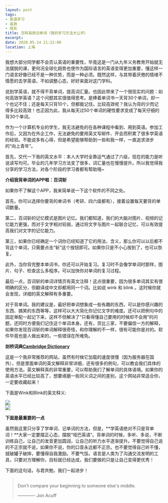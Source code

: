 ```yaml
---
layout: post
tags: 
- 英语学习
- 高效
- 成长
title: 怎样高效记单词（我的学习方法大公开）
excerpt: 
date: 2020.05.14 21:22:00
location: 上海
---
```


我想大部分同学都不会否认英语的重要性，毕竟这是一门从九年义务教育开始就无法摆脱的课，更何况全球化趋势也使作为国际语言的英语变得更加重要，懂这样一门语言好像已经不是一种优势，而是一种必须。既然这样，与其带着厌倦的情绪不情愿的去学英语，不如调整心态，好好来面对这门学科。

说到学英语，就不得不背单词，提高词汇量。也因此带来了一个很现实的问题：如何高效学英语？这个问题其实很值得思考。是捧着单词书一天背30个单词，却一个也记不住；还是每天只背10个，但都能记住。比较高效呢？我认为背的少而记得多比较高效！也正因为此，我从每天过50个单词的硬性要求变成了每天仔细的背30个单词。

作为一个计算机专业的学生，我无法避免的在各种课程中看到、用到英语。参加工作后，又因为在外企工作，无法避免的要用英文写邮件、开会而积累了很多学英语的经验。不能说多有心得，但是希望能够帮助到一些和我一样，一直追求进步的“向上青年”。

首先，交代一下我的英文水平：本人大学时全靠运气通过了六级，现在的能力是听说读写均可。毕业的几年学习方法变了很多，词汇量也在慢慢提升。所以我觉得我分享的学习方法，对各个阶段的学习者都有帮助哦~

**介绍我背单词的APP啦：百词斩**

如果你不了解这个APP，我来简单说一下这个软件的不同之处。

首先，你可以选择你要背的单词书（考研、四六级都有），接着设置每天要背的单词数量。

第二，百词斩的记忆模式是图片记忆。我们都知道，我们的大脑对图片、视频的记忆能力更强，而对于文字相对较弱，通过将文字与图片一起联合记忆，可以有效提高我们对文字的记忆能力。

第三，如果你已经确定一个词你已经知道了它的用法、含义，那么你可以以后都不背这个单词，只需要点击“斩”这个按钮即可。如果你只是不小心按到了，也可以恢复。

此外，当你背完整本单词书，你还可以开始复习。复习时不会像学单词时那样，图片、句子、检查这么多程序。可以加快你对单词的复习过程。

最后一点，百词斩的单词详情页有英文注释！这点很重要，因为很多单词其实有很明确的区分，但翻译成中文却都用同一个词。比如说 wink 和 blink 。这时候你就会发现，详细的英文解释有多重要。


对于背单词。我的建议是，最好把单词想象成一些有趣的东西，可以是你感兴趣的东西、搞笑的东西等等，这样可以大大简化你记忆文字的难度。还可以把例句中的固定单配一起记下来，这样不但解决了“只看得懂自己要用的时候却不会用”的问题，还同时方便我们记住这个单词本身。还有，货比三家，不要偏信一方的解释，如果你发现百词斩的单词解释很奇怪，和你理解的不一样，很有可能你是对的。软件毕竟也是人做出来的，一些错误在所难免。

**剑桥词典<a href="https://dictionary.cambridge.org/" target="_blank">Cambridge Dictionary</a>**

这是一个我非常推荐的网站，虽然有时候它加载的速度很慢（因为服务器在国外），但是里面单词的英文解释非常详细，还有很多的例句，可以教会我们具体的使用方法。英文解释真的非常重要，可以帮助我们了解单词的具体语境。如果你的英语水平已经比较高了，想要琢磨一些同义词之间的差别，这个网站非常适合你，一定要收藏起来！

下面是Wink和Blink的英文释义:

<div class="zoom-pic-full">
	<a href="{{ site.url }}/{{ site.baseurl }}/imgs/posts/2020-05-14-How-to-Study-English-in-An-Effective-Way-cd-1.png" data-detail="" data-source="{{ site.url }}/{{ site.baseurl }}/imgs/posts/2020-05-14-How-to-Study-English-in-An-Effective-Way-cd-1.png" title="Wink的英文释义" style="width:251px; height:120px;">
		<img src="{{ site.url }}/{{ site.baseurl }}/imgs/posts/2020-05-14-How-to-Study-English-in-An-Effective-Way-cd-1.png">
	</a>
</div>


<div class="zoom-pic-full">
	<a href="{{ site.url }}/{{ site.baseurl }}/imgs/posts/2020-05-14-How-to-Study-English-in-An-Effective-Way-cd-2.png" data-detail="" data-source="{{ site.url }}/{{ site.baseurl }}/imgs/posts/2020-05-14-How-to-Study-English-in-An-Effective-Way-cd-2.png" title="Blink的英文释义" style="width:251px; height:120px;">
		<img src="{{ site.url }}/{{ site.baseurl }}/imgs/posts/2020-05-14-How-to-Study-English-in-An-Effective-Way-cd-2.png">
	</a>
</div>



**下面是最重要的一点**

虽然我这里只分享了学单词、记单词的方法，但是，**学英语绝对不只是背单词！**大家一定要摆正心态，摆脱“哑巴英语”。背单词的时候，多听、多说，不断训练自己，让自己的发音更加圆润，让自己的听力水平逐渐提升。不要觉得自己说的不正宗就不说，如果你不说，你的口音永远都不正宗。也不要觉得自己听不懂，就破罐子破摔，要懂得自我激励。不要气馁。语言是人类为了沟通交流发明的工具，只要对方理解你，目标就已经达成，我们要做的只是让自己变得更优秀！

下面的这句话，与君共勉，我们一起进步！
> <span class="icon-quotes-left"></span>  
> Don't compare your beginning to someone else's middle. 
> <div class="source">———— Jon Acuff</div>  
> <div class="quotes-right"><span class="icon-quotes-right"></span></div>
